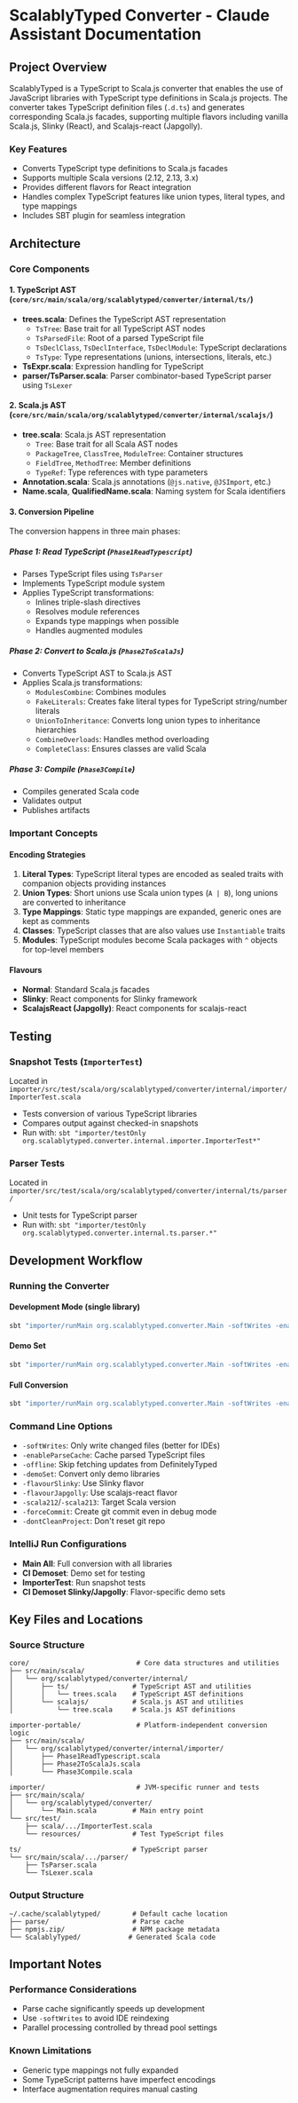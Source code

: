 # ScalablyTyped Converter - Claude Assistant Documentation

## Project Overview

ScalablyTyped is a TypeScript to Scala.js converter that enables the use of JavaScript libraries with TypeScript type definitions in Scala.js projects. The converter takes TypeScript definition files (`.d.ts`) and generates corresponding Scala.js facades, supporting multiple flavors including vanilla Scala.js, Slinky (React), and Scalajs-react (Japgolly).

### Key Features
- Converts TypeScript type definitions to Scala.js facades
- Supports multiple Scala versions (2.12, 2.13, 3.x)
- Provides different flavors for React integration
- Handles complex TypeScript features like union types, literal types, and type mappings
- Includes SBT plugin for seamless integration

## Architecture

### Core Components

#### 1. TypeScript AST (`core/src/main/scala/org/scalablytyped/converter/internal/ts/`)
- **trees.scala**: Defines the TypeScript AST representation
  - `TsTree`: Base trait for all TypeScript AST nodes
  - `TsParsedFile`: Root of a parsed TypeScript file
  - `TsDeclClass`, `TsDeclInterface`, `TsDeclModule`: TypeScript declarations
  - `TsType`: Type representations (unions, intersections, literals, etc.)
- **TsExpr.scala**: Expression handling for TypeScript
- **parser/TsParser.scala**: Parser combinator-based TypeScript parser using `TsLexer`

#### 2. Scala.js AST (`core/src/main/scala/org/scalablytyped/converter/internal/scalajs/`)
- **tree.scala**: Scala.js AST representation
  - `Tree`: Base trait for all Scala AST nodes
  - `PackageTree`, `ClassTree`, `ModuleTree`: Container structures
  - `FieldTree`, `MethodTree`: Member definitions
  - `TypeRef`: Type references with type parameters
- **Annotation.scala**: Scala.js annotations (`@js.native`, `@JSImport`, etc.)
- **Name.scala**, **QualifiedName.scala**: Naming system for Scala identifiers

#### 3. Conversion Pipeline

The conversion happens in three main phases:

##### Phase 1: Read TypeScript (`Phase1ReadTypescript`)
- Parses TypeScript files using `TsParser`
- Implements TypeScript module system
- Applies TypeScript transformations:
  - Inlines triple-slash directives
  - Resolves module references
  - Expands type mappings when possible
  - Handles augmented modules

##### Phase 2: Convert to Scala.js (`Phase2ToScalaJs`)
- Converts TypeScript AST to Scala.js AST
- Applies Scala.js transformations:
  - `ModulesCombine`: Combines modules
  - `FakeLiterals`: Creates fake literal types for TypeScript string/number literals
  - `UnionToInheritance`: Converts long union types to inheritance hierarchies
  - `CombineOverloads`: Handles method overloading
  - `CompleteClass`: Ensures classes are valid Scala

##### Phase 3: Compile (`Phase3Compile`)
- Compiles generated Scala code
- Validates output
- Publishes artifacts

### Important Concepts

#### Encoding Strategies

1. **Literal Types**: TypeScript literal types are encoded as sealed traits with companion objects providing instances
2. **Union Types**: Short unions use Scala union types (`A | B`), long unions are converted to inheritance
3. **Type Mappings**: Static type mappings are expanded, generic ones are kept as comments
4. **Classes**: TypeScript classes that are also values use `Instantiable` traits
5. **Modules**: TypeScript modules become Scala packages with `^` objects for top-level members

#### Flavours

- **Normal**: Standard Scala.js facades
- **Slinky**: React components for Slinky framework
- **ScalajsReact (Japgolly)**: React components for scalajs-react

## Testing

### Snapshot Tests (`ImporterTest`)
Located in `importer/src/test/scala/org/scalablytyped/converter/internal/importer/ImporterTest.scala`
- Tests conversion of various TypeScript libraries
- Compares output against checked-in snapshots
- Run with: `sbt "importer/testOnly org.scalablytyped.converter.internal.importer.ImporterTest*"`

### Parser Tests
Located in `importer/src/test/scala/org/scalablytyped/converter/internal/ts/parser/`
- Unit tests for TypeScript parser
- Run with: `sbt "importer/testOnly org.scalablytyped.converter.internal.ts.parser.*"`

## Development Workflow

### Running the Converter

#### Development Mode (single library)
```bash
sbt "importer/runMain org.scalablytyped.converter.Main -softWrites -enableParseCache -offline react"
```

#### Demo Set
```bash
sbt "importer/runMain org.scalablytyped.converter.Main -softWrites -enableParseCache -offline -demoSet"
```

#### Full Conversion
```bash
sbt "importer/runMain org.scalablytyped.converter.Main -softWrites -enableParseCache"
```

### Command Line Options
- `-softWrites`: Only write changed files (better for IDEs)
- `-enableParseCache`: Cache parsed TypeScript files
- `-offline`: Skip fetching updates from DefinitelyTyped
- `-demoSet`: Convert only demo libraries
- `-flavourSlinky`: Use Slinky flavor
- `-flavourJapgolly`: Use scalajs-react flavor
- `-scala212`/`-scala213`: Target Scala version
- `-forceCommit`: Create git commit even in debug mode
- `-dontCleanProject`: Don't reset git repo

### IntelliJ Run Configurations
- **Main All**: Full conversion with all libraries
- **CI Demoset**: Demo set for testing
- **ImporterTest**: Run snapshot tests
- **CI Demoset Slinky/Japgolly**: Flavor-specific demo sets

## Key Files and Locations

### Source Structure
```
core/                           # Core data structures and utilities
├── src/main/scala/
│   └── org/scalablytyped/converter/internal/
│       ├── ts/                # TypeScript AST and utilities
│       │   └── trees.scala    # TypeScript AST definitions
│       └── scalajs/           # Scala.js AST and utilities
│           └── tree.scala     # Scala.js AST definitions

importer-portable/              # Platform-independent conversion logic
├── src/main/scala/
│   └── org/scalablytyped/converter/internal/importer/
│       ├── Phase1ReadTypescript.scala
│       ├── Phase2ToScalaJs.scala
│       └── Phase3Compile.scala

importer/                       # JVM-specific runner and tests
├── src/main/scala/
│   └── org/scalablytyped/converter/
│       └── Main.scala         # Main entry point
└── src/test/
    ├── scala/.../ImporterTest.scala
    └── resources/             # Test TypeScript files

ts/                            # TypeScript parser
└── src/main/scala/.../parser/
    ├── TsParser.scala
    └── TsLexer.scala
```

### Output Structure
```
~/.cache/scalablytyped/        # Default cache location
├── parse/                     # Parse cache
├── npmjs.zip/                 # NPM package metadata
└── ScalablyTyped/            # Generated Scala code
```

## Important Notes

### Performance Considerations
- Parse cache significantly speeds up development
- Use `-softWrites` to avoid IDE reindexing
- Parallel processing controlled by thread pool settings

### Known Limitations
- Generic type mappings not fully expanded
- Some TypeScript patterns have imperfect encodings
- Interface augmentation requires manual casting